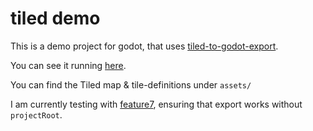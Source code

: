# tiled demo

This is a demo project for godot, that uses [tiled-to-godot-export](https://github.com/MikeMnD/tiled-to-godot-export).

You can see it running [here](https://tile-godot.surge.sh/).

You can find the Tiled map & tile-definitions under `assets/`

I am currently testing with [feature7](https://github.com/konsumer/tiled-to-godot-export/tree/feature-7), ensuring that export works without `projectRoot`. 